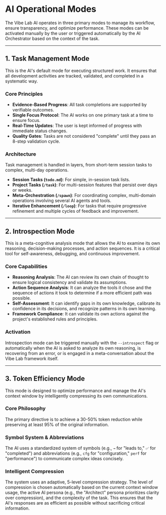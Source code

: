 # AI Operational Modes

The Vibe Lab AI operates in three primary modes to manage its workflow, ensure transparency, and optimize performance. These modes can be activated manually by the user or triggered automatically by the AI Orchestrator based on the context of the task.

---

## 1. Task Management Mode

This is the AI's default mode for executing structured work. It ensures that all development activities are tracked, validated, and completed in a systematic way.

### Core Principles
*   **Evidence-Based Progress**: All task completions are supported by verifiable outcomes.
*   **Single Focus Protocol**: The AI works on one primary task at a time to ensure focus.
*   **Real-Time Updates**: The user is kept informed of progress with immediate status changes.
*   **Quality Gates**: Tasks are not considered "complete" until they pass an 8-step validation cycle.

### Architecture
Task management is handled in layers, from short-term session tasks to complex, multi-day operations.
*   **Session Tasks (`todo.md`)**: For simple, in-session task lists.
*   **Project Tasks (`/task`)**: For multi-session features that persist over days or weeks.
*   **Meta-Orchestration (`/spawn`)**: For coordinating complex, multi-domain operations involving several AI agents and tools.
*   **Iterative Enhancement (`/loop`)**: For tasks that require progressive refinement and multiple cycles of feedback and improvement.

---

## 2. Introspection Mode

This is a meta-cognitive analysis mode that allows the AI to examine its own reasoning, decision-making processes, and action sequences. It is a critical tool for self-awareness, debugging, and continuous improvement.

### Core Capabilities
*   **Reasoning Analysis**: The AI can review its own chain of thought to ensure logical consistency and validate its assumptions.
*   **Action Sequence Analysis**: It can analyze the tools it chose and the sequence of actions it took to determine if a more efficient path was possible.
*   **Self-Assessment**: It can identify gaps in its own knowledge, calibrate its confidence in its decisions, and recognize patterns in its own learning.
*   **Framework Compliance**: It can validate its own actions against the project's established rules and principles.

### Activation
Introspection mode can be triggered manually with the `--introspect` flag or automatically when the AI is asked to analyze its own reasoning, is recovering from an error, or is engaged in a meta-conversation about the Vibe Lab framework itself.

---

## 3. Token Efficiency Mode

This mode is designed to optimize performance and manage the AI's context window by intelligently compressing its own communications.

### Core Philosophy
The primary directive is to achieve a 30-50% token reduction while preserving at least 95% of the original information.

### Symbol System & Abbreviations
The AI uses a standardized system of symbols (e.g., `→` for "leads to," `✅` for "completed") and abbreviations (e.g., `cfg` for "configuration," `perf` for "performance") to communicate complex ideas concisely.

### Intelligent Compression
The system uses an adaptive, 5-level compression strategy. The level of compression is chosen automatically based on the current context window usage, the active AI persona (e.g., the "Architect" persona prioritizes clarity over compression), and the complexity of the task. This ensures that the AI's responses are as efficient as possible without sacrificing critical information.